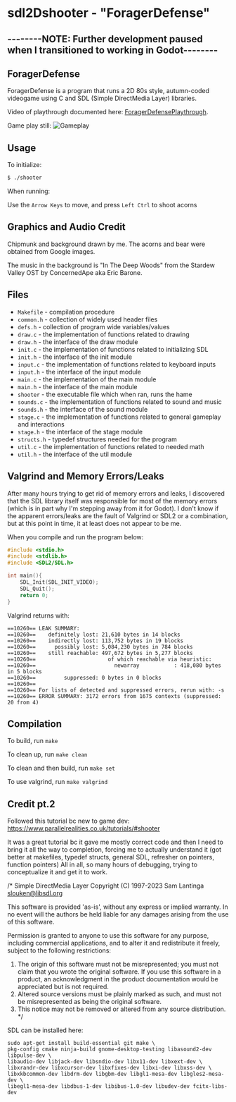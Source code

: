# sdl2Dshooter - "ForagerDefense"

## --------NOTE: Further development paused when I transitioned to working in Godot--------


## ForagerDefense

ForagerDefense is a program that runs a 2D 80s style, autumn-coded videogame using C and SDL (Simple DirectMedia Layer) libraries.

Video of playthrough documented here: [ForagerDefensePlaythrough](video/ForagerDefense.mp4).

Game play still: 
![Gameplay](images/Screenshot%20(57).png)

## Usage

To initialize:
``` bash
$ ./shooter
```

When running:

Use the `Arrow Keys` to move, and press `Left Ctrl` to shoot acorns


## Graphics and Audio Credit

Chipmunk and background drawn by me. The acorns and bear were obtained from Google images.

The music in the background is "In The Deep Woods" from the Stardew Valley OST by ConcernedApe aka Eric Barone.


## Files

* `Makefile` - compilation procedure
* `common.h` - collection of widely used header files
* `defs.h` - collection of program wide variables/values
* `draw.c` - the implementation of functions related to drawing
* `draw.h` - the interface of the draw module
* `init.c` - the implementation of functions related to initializing SDL
* `init.h` - the interface of the init module
* `input.c` - the implementation of functions related to keyboard inputs
* `input.h` - the interface of the input module
* `main.c` - the implementation of the main module
* `main.h` - the interface of the main module
* `shooter` - the executable file which when ran, runs the hame
* `sounds.c` - the implementation of functions related to sound and music
* `sounds.h` - the interface of the sound module
* `stage.c` - the implementation of functions related to general gameplay and interactions
* `stage.h` - the interface of the stage module
* `structs.h` - typedef structures needed for the program
* `util.c` - the implementation of functions related to needed math
* `util.h` - the interface of the util module

## Valgrind and Memory Errors/Leaks
After many hours trying to get rid of memory errors and leaks, I discovered that the SDL library itself was responsible for most of the memory errors (which is in part why I'm stepping away from it for Godot). I don't know if the apparent errors/leaks are the fault of Valgrind or
SDL2 or a combination, but at this point in time, it at least does not appear to be me.

When you compile and run the program below:
```c
#include <stdio.h>
#include <stdlib.h>
#include <SDL2/SDL.h>

int main(){
	SDL_Init(SDL_INIT_VIDEO);
	SDL_Quit();
	return 0;
}
```
Valgrind returns with:
```
==10260== LEAK SUMMARY:
==10260==    definitely lost: 21,610 bytes in 14 blocks
==10260==    indirectly lost: 113,752 bytes in 19 blocks
==10260==      possibly lost: 5,084,230 bytes in 784 blocks
==10260==    still reachable: 497,672 bytes in 5,277 blocks
==10260==                       of which reachable via heuristic:
==10260==                         newarray           : 418,080 bytes in 5 blocks
==10260==         suppressed: 0 bytes in 0 blocks
==10260== 
==10260== For lists of detected and suppressed errors, rerun with: -s
==10260== ERROR SUMMARY: 3172 errors from 1675 contexts (suppressed: 20 from 4)
```


## Compilation
To build, run `make`

To clean up, run `make clean`

To clean and then build, run `make set`

To use valgrind, run `make valgrind`


## Credit pt.2
Followed this tutorial bc new to game dev: https://www.parallelrealities.co.uk/tutorials/#shooter

It was a great tutorial bc it gave me mostly correct code and then I need to bring it all the way to completion, forcing me to actually understand it (got better at makefiles, typedef structs, general SDL, refresher on pointers, function pointers) All in all, so many hours of debugging, trying to conceptualize it and get it to work.

/*
  Simple DirectMedia Layer
  Copyright (C) 1997-2023 Sam Lantinga <slouken@libsdl.org>

  This software is provided 'as-is', without any express or implied
  warranty.  In no event will the authors be held liable for any damages
  arising from the use of this software.

  Permission is granted to anyone to use this software for any purpose,
  including commercial applications, and to alter it and redistribute it
  freely, subject to the following restrictions:

  1. The origin of this software must not be misrepresented; you must not
     claim that you wrote the original software. If you use this software
     in a product, an acknowledgment in the product documentation would be
     appreciated but is not required.
  2. Altered source versions must be plainly marked as such, and must not be
     misrepresented as being the original software.
  3. This notice may not be removed or altered from any source distribution.
*/

SDL can be installed here:
```
sudo apt-get install build-essential git make \
pkg-config cmake ninja-build gnome-desktop-testing libasound2-dev libpulse-dev \
libaudio-dev libjack-dev libsndio-dev libx11-dev libxext-dev \
libxrandr-dev libxcursor-dev libxfixes-dev libxi-dev libxss-dev \
libxkbcommon-dev libdrm-dev libgbm-dev libgl1-mesa-dev libgles2-mesa-dev \
libegl1-mesa-dev libdbus-1-dev libibus-1.0-dev libudev-dev fcitx-libs-dev
```
